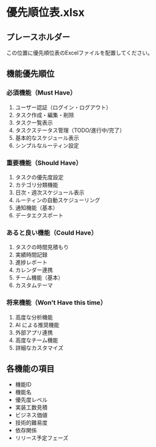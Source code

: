 # 優先順位表.xlsx
## プレースホルダー

この位置に優先順位表のExcelファイルを配置してください。

## 機能優先順位

### 必須機能（Must Have）
1. ユーザー認証（ログイン・ログアウト）
2. タスク作成・編集・削除
3. タスク一覧表示
4. タスクステータス管理（TODO/進行中/完了）
5. 基本的なスケジュール表示
6. シンプルなルーティン設定

### 重要機能（Should Have）
1. タスクの優先度設定
2. カテゴリ分類機能
3. 日次・週次スケジュール表示
4. ルーティンの自動スケジューリング
5. 通知機能（基本）
6. データエクスポート

### あると良い機能（Could Have）
1. タスクの時間見積もり
2. 実績時間記録
3. 進捗レポート
4. カレンダー連携
5. チーム機能（基本）
6. カスタムテーマ

### 将来機能（Won't Have this time）
1. 高度な分析機能
2. AI による推奨機能
3. 外部アプリ連携
4. 高度なチーム機能
5. 詳細なカスタマイズ

## 各機能の項目
- 機能ID
- 機能名
- 優先度レベル
- 実装工数見積
- ビジネス価値
- 技術的難易度
- 依存関係
- リリース予定フェーズ